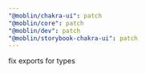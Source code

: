 ```yaml
---
"@moblin/chakra-ui": patch
"@moblin/core": patch
"@moblin/dev": patch
"@moblin/storybook-chakra-ui": patch
---
```


fix exports for types
